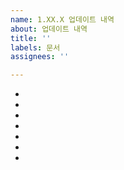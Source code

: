 ```yaml
---
name: 1.XX.X 업데이트 내역
about: 업데이트 내역
title: ''
labels: 문서
assignees: ''

---
```


- 
- 
- 
- 
- 
- 
-
